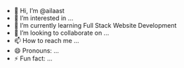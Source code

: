 - 👋 Hi, I’m @ailaast
- 👀 I’m interested in ...
- 🌱 I’m currently learning Full Stack Website Development
- 💞️ I’m looking to collaborate on ...
- 📫 How to reach me ...
- 😄 Pronouns: ...
- ⚡ Fun fact: ...

<!---
ailaast/ailaast is a ✨ special ✨ repository because its `README.md` (this file) appears on your GitHub profile.
You can click the Preview link to take a look at your changes.
--->
